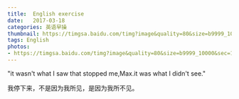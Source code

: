 ```yaml
---
title:  English exercise
date:   2017-03-18
categories: 英语早操
thumbnail: https://timgsa.baidu.com/timg?image&quality=80&size=b9999_10000&sec=1490084574654&di=cf7b91320c7c5323b8a7e386b94c43c1&imgtype=0&src=http%3A%2F%2Fimg1.ph.126.net%2FY1_V2LBrh9JiVDhAw-yMkw%3D%3D%2F1815795074860601737.jpg
tags: English
photos:
- https://timgsa.baidu.com/timg?image&quality=80&size=b9999_10000&sec=1490084574654&di=cf7b91320c7c5323b8a7e386b94c43c1&imgtype=0&src=http%3A%2F%2Fimg1.ph.126.net%2FY1_V2LBrh9JiVDhAw-yMkw%3D%3D%2F1815795074860601737.jpg
---
```


"it wasn't what I saw that stopped me,Max.it was what I didn't see."
<p>我停下来，不是因为我所见，是因为我所不见。</p>
